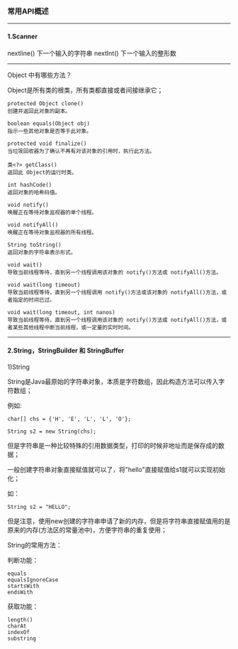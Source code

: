 
### 常用API概述

---

#### 1.Scanner

nextline() 下一个输入的字符串
nextInt() 下一个输入的整形数


---

Object 中有哪些方法？

Object是所有类的根类，所有类都直接或者间接继承它；

    protected Object clone() 
    创建并返回此对象的副本。  
    
    boolean equals(Object obj) 
    指示一些其他对象是否等于此对象。  
    
    protected void finalize() 
    当垃圾回收器为了确认不再有对该对象的引用时，执行此方法。
      
    类<?> getClass() 
    返回此 Object的运行时类。  
    
    int hashCode() 
    返回对象的哈希码值。  
    
    void notify() 
    唤醒正在等待对象监视器的单个线程。  
    
    void notifyAll() 
    唤醒正在等待对象监视器的所有线程。  
    
    String toString() 
    返回对象的字符串表示形式。  
    
    void wait() 
    导致当前线程等待，直到另一个线程调用该对象的 notify()方法或 notifyAll()方法。
      
    void wait(long timeout) 
    导致当前线程等待，直到另一个线程调用 notify()方法或该对象的 notifyAll()方法，或者指定的时间已过。  
    
    void wait(long timeout, int nanos) 
    导致当前线程等待，直到另一个线程调用该对象的 notify()方法或 notifyAll()方法，或者某些其他线程中断当前线程，或一定量的实时时间。 


---

#### 2.String，StringBuilder 和 StringBuffer

1)String

String是Java最原始的字符串对象，本质是字符数组，因此构造方法可以传入字符数组；

例如:

    char[] chs = {'H', 'E', 'L', 'L', 'O'};
            
    String s2 = new String(chs);

但是字符串是一种比较特殊的引用数据类型，打印的时候非地址而是保存成的数据；

一般创建字符串对象直接赋值就可以了，将"hello"直接赋值给s1就可以实现初始化；

如：

    String s2 = "HELLO";

但是注意，使用new创建的字符串申请了新的内存，但是将字符串直接赋值用的是原来的内存(方法区的常量池中)，方便字符串的重复使用；

String的常用方法：

判断功能：

    equals
    equalsIgnoreCase
    startsWith
    endsWith

获取功能：

    length()
    charAt
    indexOf
    substring








